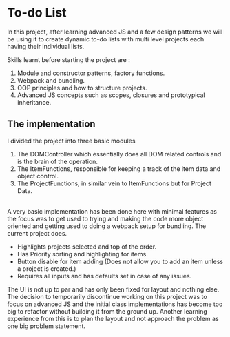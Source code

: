 # To-do List

In this project, after learning advanced JS and a few design patterns we will be using it to create dynamic to-do lists with multi level projects each having their individual lists.

Skills learnt before starting the project are :
1. Module and constructor patterns, factory functions.
2. Webpack and bundling.
3. OOP principles and how to structure projects.
4. Advanced JS concepts such as scopes, closures and prototypical inheritance.

## The implementation

I divided the project into three basic modules

1. The DOMController which essentially does all DOM related controls and is the brain of the operation.
2. The ItemFunctions, responsible for keeping a track of the item data and object control.
3. The ProjectFunctions, in similar vein to ItemFunctions but for Project Data.


<br>
A very basic implementation has been done here with minimal features as the focus was to get used to trying and making the code more object oriented and getting used to doing a webpack setup for bundling. The current project does.

* Highlights projects selected and top of the order.
* Has Priority sorting and highlighting for items.
* Button disable for item adding (Does not allow you to add an item unless a project is created.)
* Requires all inputs and has defaults set in case of any issues.


The UI is not up to par and has only been fixed for layout and nothing else. The decision to temporarily discontinue working on this project was to focus on advanced JS and the initial class implementations has become too big to refactor without building it from the ground up. Another learning experience from this is to plan the layout and not approach the problem as one big problem statement.